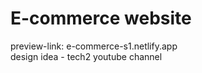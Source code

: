 # E-commerce website
preview-link: e-commerce-s1.netlify.app 
<br>
design idea - tech2 youtube channel
